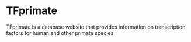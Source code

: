 # TFprimate
TFprimate is a database website that provides information on transcription factors for human and other primate species.
